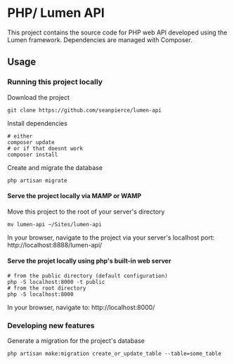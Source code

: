 # PHP/ Lumen API

This project contains the source code for  PHP web API developed using the Lumen framework. Dependencies are managed with Composer.

## Usage

### Running this project locally

Download the project

```shell
git clone https://github.com/seanpierce/lumen-api
```

Install dependencies

```shell
# either
composer update
# or if that doesnt work
composer install
```

Create and migrate the database

```shell
php artisan migrate
```

#### Serve the project locally via MAMP or WAMP

Move this project to the root of your server's directory

```shell
mv lumen-api ~/Sites/lumen-api
```

In your browser, navigate to the project via your server's localhost port: http://localhost:8888/lumen-api/

#### Serve the projet locally using php's built-in web server

```shell
# from the public directory (default configuration)
php -S localhost:8000 -t public
# from the root directory
php -S localhost:8000
```

In your browser, navigate to: http://localhost:8000/

### Developing new features

Generate a migration for the project's database

```shell
php artisan make:migration create_or_update_table --table=some_table
```
